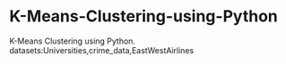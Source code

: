# K-Means-Clustering-using-Python
K-Means Clustering using Python.
datasets:Universities,crime_data,EastWestAirlines
